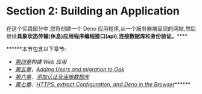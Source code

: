 # Section 2: Building an Application

在这个实践部分中,您将创建一个 Deno 应用程序,从一个服务器端呈现的网站,然后继续**具象状态传输**(**休息)**应用程序编程接口(api**),连接数据库和身份验证。******

 ******本节包含以下章节:

*   [*第四章*](04.html#_idTextAnchor108)*构建 Web 应用*
*   [*第五章*](05.html#_idTextAnchor124)，[*Adding Users and migration to Oak*](https://epic.packtpub.com/index.php?module=oss_Chapters&action=DetailView&record=7ba1253a-67f3-ded3-ed2a-5f324271642a)
*   [*第六章*](06.html#_idTextAnchor141)、[*添加认证及连接数据库*](https://epic.packtpub.com/index.php?module=oss_Chapters&action=DetailView&record=9932a37e-89e6-72d0-adbb-5f3242397a64)
*   [*第七章*](07.html#_idTextAnchor165)、[*HTTPS, extract Configuration, and Deno in the Browser*](https://epic.packtpub.com/index.php?module=oss_Chapters&action=DetailView&record=27af6495-f282-9e92-d711-5f324262765f)******